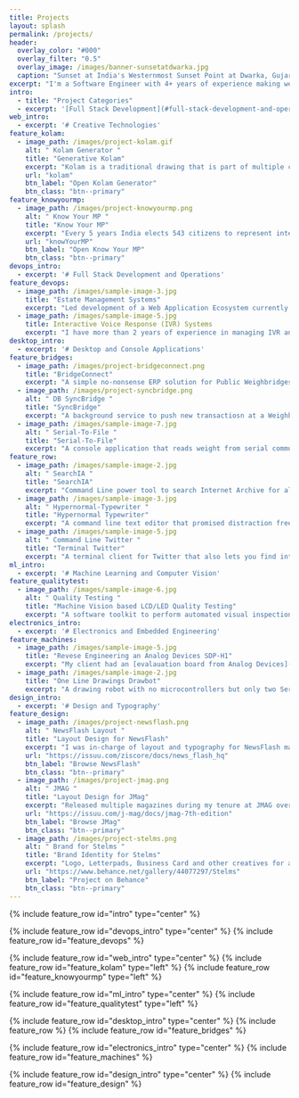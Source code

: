 ```yaml
---
title: Projects
layout: splash
permalink: /projects/
header:
  overlay_color: "#000"
  overlay_filter: "0.5"
  overlay_image: /images/banner-sunsetatdwarka.jpg
  caption: "Sunset at India's Westernmost Sunset Point at Dwarka, Gujarat"
excerpt: "I'm a Software Engineer with 4+ years of experience making web applications, machine learning tools, electronics prototyping and data processing applications with remote teams. Contact me at `x@shailendra.me`"
intro: 
  - title: "Project Categories"
  - excerpt: '[Full Stack Development](#full-stack-development-and-operations){: .btn .btn--info} [Creative Technology](#creative-technologies){: .btn .btn--info} [Machine Learning](#machine-learning-and-computer-vision){: .btn .btn--info} [Desktop and Data Apps](#desktop-and-console-applications){: .btn .btn--info} [Electronics](#electronics-and-embedded-engineering){: .btn .btn--info} [Design](#design-and-typography){: .btn .btn--info}'
web_intro: 
  - excerpt: '# Creative Technologies'
feature_kolam:
  - image_path: /images/project-kolam.gif
    alt: " Kolam Generator "
    title: "Generative Kolam"
    excerpt: "Kolam is a traditional drawing that is part of multiple cultures in South East Asia. They can be seen outside of homes on particular occassions and all of these Kolams look different. The Kolam Generator uses symmetry & rules of a Kolam and P5.js to keep making Kolams until you close the tab"
    url: "kolam"
    btn_label: "Open Kolam Generator"
    btn_class: "btn--primary"
feature_knowyourmp:
  - image_path: /images/project-knowyourmp.png
    alt: " Know Your MP "
    title: "Know Your MP"
    excerpt: "Every 5 years India elects 543 citizens to represent interest of every region of the country. Know Your MP shows state of the nation using multiple maps each showing key personal metrics of our representatives. Built with D3.js"
    url: "knowYourMP"
    btn_label: "Open Know Your MP"
    btn_class: "btn--primary"
devops_intro: 
  - excerpt: '# Full Stack Development and Operations'
feature_devops:
  - image_path: /images/sample-image-3.jpg
    title: "Estate Management Systems"
    excerpt: "Led development of a Web Application Ecosystem currently used by a Fortune 50 Company. It is used to manage a company town of more than 15,000 residents. These web applications are being used to manage Guest Houses, Residential Maintenance Requests, Inventory of Department and all Township Buildings, Quarter Allotment, and Residential Bill Generation. Built with Windows, Apache, SQL Server and PHP Stack using Bootstrap for Frontend"
  - image_path: /images/sample-image-5.jpg
    title: Interactive Voice Response (IVR) Systems
    excerpt: "I have more than 2 years of experience in managing IVR and Internet Telephony based SaaS Business. My key responsibilities included System Administration and DevOps on a Windows, Apache, SQL, PHP Stack"
desktop_intro: 
  - excerpt: '# Desktop and Console Applications'
feature_bridges:
  - image_path: /images/project-bridgeconnect.png
    title: "BridgeConnect"
    excerpt: "A simple no-nonsense ERP solution for Public Weighbridges. The application is written in C#.NET with frontend made in WPF and uses an SQLite database"
  - image_path: /images/project-syncbridge.png
    alt: " DB SyncBridge "
    title: "SyncBridge"
    excerpt: "A background service to push new transactiosn at a Weighbridge to an API. Built with C#.NET"
  - image_path: /images/sample-image-7.jpg
    alt: " Serial-To-File "
    title: "Serial-To-File"
    excerpt: "A console application that reads weight from serial communication based WeighBridge Controllers and overwrites it in a file. It adapts to all the string formats used across manufacturers. Built with C#.NET"
feature_row:
  - image_path: /images/sample-image-2.jpg
    alt: " SearchIA "
    title: "SearchIA"
    excerpt: "Command Line power tool to search Internet Archive for all media right from the Terminal. Built with Internet Archive API and Python"
  - image_path: /images/sample-image-3.jpg
    alt: " Hypernormal-Typewriter "
    title: "Hypernormal Typewriter"
    excerpt: "A command line text editor that promised distraction free research and collaboration tools. It turned out to be a vapourware and never saw the light of the day. Built with curses library and Python"
  - image_path: /images/sample-image-5.jpg
    alt: " Command Line Twitter "
    title: "Terminal Twitter"
    excerpt: "A terminal client for Twitter that also lets you find interesting users at any city. Built with Python"
ml_intro: 
  - excerpt: '# Machine Learning and Computer Vision'
feature_qualitytest:
  - image_path: /images/sample-image-6.jpg
    alt: " Quality Testing "
    title: "Machine Vision based LCD/LED Quality Testing"
    excerpt: "A software toolkit to perform automated visual inspection on displays based on LED or LCD using a camera. We've defined multiple tests that can be used to check for soldering issues, dead pixels and uneven contrast/brightness problems right on the assembly line. Built with C#.NET and OpenCV"
electronics_intro: 
  - excerpt: '# Electronics and Embedded Engineering'
feature_machines:
  - image_path: /images/sample-image-5.jpg
    title: "Revese Engineering an Analog Devices SDP-H1"
    excerpt: "My client had an [evalauation board from Analog Devices](https://www.analog.com/en/design-center/evaluation-hardware-and-software/evaluation-boards-kits/eval-sdp-h1.html#eb-documentation) used for low-cost evaluation of ADI components. I wrote an API for this board so that we can gather data collected by it, I collected transferred packets In and Out of the board with USB Sniffer. These traces were then used to make an API for the board. This required learning about the USB3 Spec, LibUSB (C Library) and PyUSB for replaying the traces"
  - image_path: /images/sample-image-2.jpg
    title: "One Line Drawings Drawbot"
    excerpt: "A drawing robot with no microcontrollers but only two Servo Motors. This was an experimental design to simplify onboard electronics. The Servo Motors can be plugged in to any device with a headphone jack which plays an audio file. The audio contains drawing instructions encoded into two PWM waves -- one for each motor"
design_intro: 
  - excerpt: '# Design and Typography'
feature_design:
  - image_path: /images/project-newsflash.png
    alt: " NewsFlash Layout "
    title: "Layout Design for NewsFlash"
    excerpt: "I was in-charge of layout and typography for NewsFlash magazine during annual cultural festival at my engineering college"
    url: "https://issuu.com/ziscore/docs/news_flash_hq"
    btn_label: "Browse NewsFlash"
    btn_class: "btn--primary"
  - image_path: /images/project-jmag.png
    alt: " JMAG "
    title: "Layout Design for JMag"
    excerpt: "Released multiple magazines during my tenure at JMAG over a period of two years"
    url: "https://issuu.com/j-mag/docs/jmag-7th-edition"
    btn_label: "Browse JMag"
    btn_class: "btn--primary"
  - image_path: /images/project-stelms.png
    alt: " Brand for Stelms "
    title: "Brand Identity for Stelms"
    excerpt: "Logo, Letterpads, Business Card and other creatives for a friend's company"
    url: "https://www.behance.net/gallery/44077297/Stelms"
    btn_label: "Project on Behance"
    btn_class: "btn--primary"
---
```


{% include feature_row id="intro" type="center" %}

{% include feature_row id="devops_intro" type="center" %}
{% include feature_row id="feature_devops" %}

{% include feature_row id="web_intro" type="center" %}
{% include feature_row id="feature_kolam" type="left" %}
{% include feature_row id="feature_knowyourmp" type="left" %}


{% include feature_row id="ml_intro" type="center" %}
{% include feature_row id="feature_qualitytest" type="left" %}

{% include feature_row id="desktop_intro" type="center" %}
{% include feature_row %}
{% include feature_row id="feature_bridges" %}

{% include feature_row id="electronics_intro" type="center" %}
{% include feature_row id="feature_machines" %}

{% include feature_row id="design_intro" type="center" %}
{% include feature_row id="feature_design" %}
